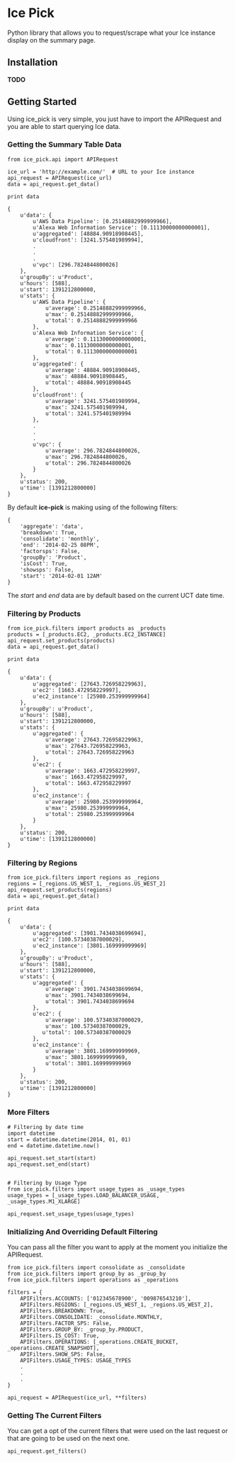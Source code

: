 # Ice Pick

Python library that allows you to request/scrape what your Ice instance display on the summary page.



## Installation

**TODO**


## Getting Started

Using ice_pick is very simple, you just have to import the APIRequest and you are able to start querying Ice data.

### Getting the Summary Table Data

	from ice_pick.api import APIRequest
	
	ice_url = 'http://example.com/'  # URL to your Ice instance
	api_request = APIRequest(ice_url)
	data = api_request.get_data()
	
	print data
	
	{
		u'data': {
			u'AWS Data Pipeline': [0.25148882999999966],
	  		u'Alexa Web Information Service': [0.11130000000000001],
	  		u'aggregated': [48884.90918908445],
	  		u'cloudfront': [3241.575401989994],
			.
			.
			.
	  		u'vpc': [296.7824844800026]
	  	},
	  	u'groupBy': u'Product',
		u'hours': [588],
		u'start': 1391212800000,
	 	u'stats': {
	 		u'AWS Data Pipeline': {
	 			u'average': 0.25148882999999966,
	   			u'max': 0.25148882999999966,
	   			u'total': 0.25148882999999966
	   		},
	   		u'Alexa Web Information Service': {
	   			u'average': 0.11130000000000001,
				u'max': 0.11130000000000001,
				u'total': 0.11130000000000001
			},
			u'aggregated': {
				u'average': 48884.90918908445,
				u'max': 48884.90918908445,
				u'total': 48884.90918908445
			},
			u'cloudfront': {
				u'average': 3241.575401989994,
				u'max': 3241.575401989994,
				u'total': 3241.575401989994
			},
			.
			.
			.
			u'vpc': {
				u'average': 296.7824844800026,
				u'max': 296.7824844800026,
	   			u'total': 296.7824844800026
	   		}
	   	},
		u'status': 200,
		u'time': [1391212800000]
	}

By default **ice-pick** is making using of the following filters:

	{
		'aggregate': 'data',
		'breakdown': True,
		'consolidate': 'monthly',
		'end': '2014-02-25 08PM',
		'factorsps': False,
		'groupBy': 'Product',
		'isCost': True,
		'showsps': False,
		'start': '2014-02-01 12AM'
	}
	
The *start* and *end* data are by default based on the current UCT date time.

### Filtering by Products

	from ice_pick.filters import products as _products
	products = [_products.EC2, _products.EC2_INSTANCE]
	api_request.set_products(products)
	data = api_request.get_data()
	
	print data
	
	{
		u'data': {
			u'aggregated': [27643.726958229963],
			u'ec2': [1663.472958229997],
			u'ec2_instance': [25980.253999999964]
		},
		u'groupBy': u'Product',
		u'hours': [588],
		u'start': 1391212800000,
		u'stats': {
			u'aggregated': {
				u'average': 27643.726958229963,
				u'max': 27643.726958229963,
				u'total': 27643.726958229963
			},
			u'ec2': {
				u'average': 1663.472958229997,
				u'max': 1663.472958229997,
				u'total': 1663.472958229997
			},
			u'ec2_instance': {
				u'average': 25980.253999999964,
				u'max': 25980.253999999964,
				u'total': 25980.253999999964
			}
		},
		u'status': 200,
		u'time': [1391212800000]
	}

### Filtering by Regions

	from ice_pick.filters import regions as _regions
	regions = [_regions.US_WEST_1, _regions.US_WEST_2]
	api_request.set_products(regions)
	data = api_request.get_data()
	
	print data
	
	{
		u'data': {
			u'aggregated': [3901.7434038699694],
			u'ec2': [100.57340387000029],
			u'ec2_instance': [3801.169999999969]
		},
		u'groupBy': u'Product',
		u'hours': [588],
		u'start': 1391212800000,
		u'stats': {
			u'aggregated': {
				u'average': 3901.7434038699694,
				u'max': 3901.7434038699694,
				u'total': 3901.7434038699694
			},
			u'ec2': {
				u'average': 100.57340387000029,
				u'max': 100.57340387000029,
			   u'total': 100.57340387000029
			},
			u'ec2_instance': {
				u'average': 3801.169999999969,
				u'max': 3801.169999999969,
				u'total': 3801.169999999969
			}
		},			
		u'status': 200,
		u'time': [1391212800000]
	}
	
	
	
### More Filters

	# Filtering by date time
	import datetime
	start = datetime.datetime(2014, 01, 01)
	end = datetime.datetime.now()
	
	api_request.set_start(start)
	api_request.set_end(start)
	
	
	# Filtering by Usage Type
	from ice_pick.filters import usage_types as _usage_types
	usage_types = [_usage_types.LOAD_BALANCER_USAGE, _usage_types.M1_XLARGE]
	
	api_request.set_usage_types(usage_types)
	

### Initializing And Overriding Default Filtering

You can pass all the filter you want to apply at the moment you initialize the APIRequest.

	from ice_pick.filters import consolidate as _consolidate
	from ice_pick.filters import group_by as _group_by
	from ice_pick.filters import operations as _operations

	filters = {
		APIFilters.ACCOUNTS: ['012345678900', '009876543210'],
		APIFilters.REGIONS: [_regions.US_WEST_1, _regions.US_WEST_2],
		APIFilters.BREAKDOWN: True,
		APIFilters.CONSOLIDATE: _consolidate.MONTHLY,
		APIFilters.FACTOR_SPS: False,
		APIFilters.GROUP_BY: _group_by.PRODUCT,
		APIFilters.IS_COST: True,
		APIFilters.OPERATIONS: [_operations.CREATE_BUCKET, _operations.CREATE_SNAPSHOT],
		APIFilters.SHOW_SPS: False,
		APIFilters.USAGE_TYPES: USAGE_TYPES
		.
		.
		.
	}

	api_request = APIRequest(ice_url, **filters)


### Getting The Current Filters

You can get a opt of the current filters that were used on the last request or that are going to be used on the next one.

	api_request.get_filters()

	